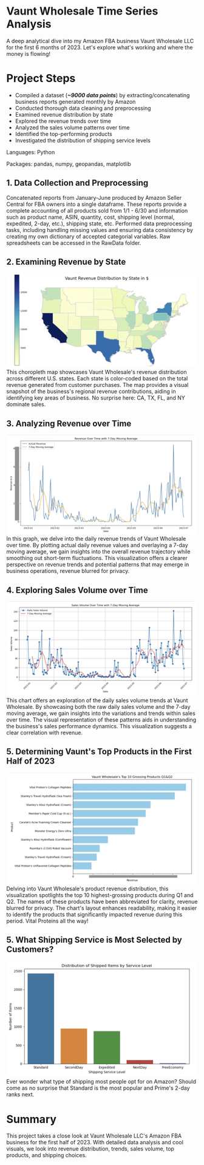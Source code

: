 # Vaunt Wholesale Time Series Analysis
A deep analytical dive into my Amazon FBA business Vaunt Wholesale LLC for the first 6 months of 2023. Let's explore what's working and where the money is flowing!

# Project Steps
- Compiled a dataset (***~9000 data points***) by extracting/concatenating business reports generated monthly by Amazon
- Conducted thorough data cleaning and preprocessing
- Examined revenue distribution by state 
- Explored the revenue trends over time
- Analyzed the sales volume patterns over time
- Identified the top-performing products
- Investigated the distribution of shipping service levels

Languages: Python

Packages: pandas, numpy, geopandas, matplotlib

## 1. Data Collection and Preprocessing
Concatenated reports from January-June produced by Amazon Seller Central for FBA owners into a single dataframe. These reports provide a complete accounting of all products sold from 1/1 - 6/30 and information such as product name, ASIN, quantity, cost, shipping level (normal, expedited, 2-day, etc.), shipping state, etc. Performed data preprocessing tasks, including handling missing values and ensuring data consistency by creating my own dictionary of accepted categorial variables. Raw spreadsheets can be accessed in the RawData folder.

## 2. Examining Revenue by State
![Image Alt Text](/Visualizations/geopanda.jpeg)
This choropleth map showcases Vaunt Wholesale's revenue distribution across different U.S. states. Each state is color-coded based on the total revenue generated from customer purchases. The map provides a visual snapshot of the business's regional revenue contributions, aiding in identifying key areas of business. No surprise here: CA, TX, FL, and NY dominate sales.

## 3. Analyzing Revenue over Time
![Image Alt Text](/Visualizations/RevenueLine.jpeg)
In this graph, we delve into the daily revenue trends of Vaunt Wholesale over time. By plotting actual daily revenue values and overlaying a 7-day moving average, we gain insights into the overall revenue trajectory while smoothing out short-term fluctuations. This visualization offers a clearer perspective on revenue trends and potential patterns that may emerge in business operations, revenue blurred for privacy.

## 4. Exploring Sales Volume over Time
![Image Alt Text](/Visualizations/VolumeLine.jpeg)
This chart offers an exploration of the daily sales volume trends at Vaunt Wholesale. By showcasing both the raw daily sales volume and the 7-day moving average, we gain insights into the variations and trends within sales over time. The visual representation of these patterns aids in understanding the business's sales performance dynamics. This visualization suggests a clear correlation with revenue.

## 5. Determining Vaunt's Top Products in the First Half of 2023
![Image Alt Text](/Visualizations/TopProducts.jpeg)
Delving into Vaunt Wholesale's product revenue distribution, this visualization spotlights the top 10 highest-grossing products during Q1 and Q2. The names of these products have been abbreviated for clarity, revenue blurred for privacy. The chart's layout enhances readability, making it easier to identify the products that significantly impacted revenue during this period. Vital Proteins all the way!

## 5. What Shipping Service is Most Selected by Customers?
![Image Alt Text](/Visualizations/Shipping.jpeg)
Ever wonder what type of shipping most people opt for on Amazon? Should come as no surprise that Standard is the most popular and Prime's 2-day ranks next.

# Summary
This project takes a close look at Vaunt Wholesale LLC's Amazon FBA business for the first half of 2023. With detailed data analysis and cool visuals, we look into revenue distribution, trends, sales volume, top products, and shipping choices.
